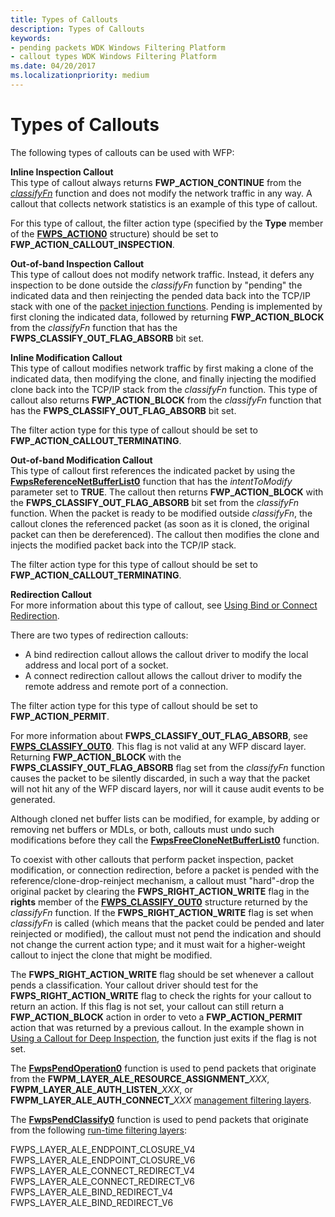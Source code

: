 ```yaml
---
title: Types of Callouts
description: Types of Callouts
keywords:
- pending packets WDK Windows Filtering Platform
- callout types WDK Windows Filtering Platform
ms.date: 04/20/2017
ms.localizationpriority: medium
---
```


# Types of Callouts


The following types of callouts can be used with WFP:

<a href="" id="inline-inspection-callout-------"></a>**Inline Inspection Callout**   
This type of callout always returns **FWP\_ACTION\_CONTINUE** from the [*classifyFn*](/windows-hardware/drivers/ddi/fwpsk/nc-fwpsk-fwps_callout_classify_fn0) function and does not modify the network traffic in any way. A callout that collects network statistics is an example of this type of callout.

For this type of callout, the filter action type (specified by the **Type** member of the [**FWPS\_ACTION0**](/windows/win32/api/fwpstypes/ns-fwpstypes-fwps_action0) structure) should be set to **FWP\_ACTION\_CALLOUT\_INSPECTION**.

<a href="" id="out-of-band-inspection-callout-------"></a>**Out-of-band Inspection Callout**   
This type of callout does not modify network traffic. Instead, it defers any inspection to be done outside the *classifyFn* function by "pending" the indicated data and then reinjecting the pended data back into the TCP/IP stack with one of the [packet injection functions](packet-injection-functions.md). Pending is implemented by first cloning the indicated data, followed by returning **FWP\_ACTION\_BLOCK** from the *classifyFn* function that has the **FWPS\_CLASSIFY\_OUT\_FLAG\_ABSORB** bit set.

<a href="" id="inline-modification-callout-------"></a>**Inline Modification Callout**   
This type of callout modifies network traffic by first making a clone of the indicated data, then modifying the clone, and finally injecting the modified clone back into the TCP/IP stack from the *classifyFn* function. This type of callout also returns **FWP\_ACTION\_BLOCK** from the *classifyFn* function that has the **FWPS\_CLASSIFY\_OUT\_FLAG\_ABSORB** bit set.

The filter action type for this type of callout should be set to **FWP\_ACTION\_CALLOUT\_TERMINATING**.

<a href="" id="out-of-band-modification-callout-------"></a>**Out-of-band Modification Callout**   
This type of callout first references the indicated packet by using the [**FwpsReferenceNetBufferList0**](/windows-hardware/drivers/ddi/fwpsk/nf-fwpsk-fwpsreferencenetbufferlist0) function that has the *intentToModify* parameter set to **TRUE**. The callout then returns **FWP\_ACTION\_BLOCK** with the **FWPS\_CLASSIFY\_OUT\_FLAG\_ABSORB** bit set from the *classifyFn* function. When the packet is ready to be modified outside *classifyFn*, the callout clones the referenced packet (as soon as it is cloned, the original packet can then be dereferenced). The callout then modifies the clone and injects the modified packet back into the TCP/IP stack.

The filter action type for this type of callout should be set to **FWP\_ACTION\_CALLOUT\_TERMINATING**.

<a href="" id="redirection-callout"></a>**Redirection Callout**  
For more information about this type of callout, see [Using Bind or Connect Redirection](using-bind-or-connect-redirection.md).

There are two types of redirection callouts:

-   A bind redirection callout allows the callout driver to modify the local address and local port of a socket.
-   A connect redirection callout allows the callout driver to modify the remote address and remote port of a connection.

The filter action type for this type of callout should be set to **FWP\_ACTION\_PERMIT**.

For more information about **FWPS\_CLASSIFY\_OUT\_FLAG\_ABSORB**, see [**FWPS\_CLASSIFY\_OUT0**](/windows/win32/api/fwpstypes/ns-fwpstypes-fwps_classify_out0). This flag is not valid at any WFP discard layer. Returning **FWP\_ACTION\_BLOCK** with the **FWPS\_CLASSIFY\_OUT\_FLAG\_ABSORB** flag set from the *classifyFn* function causes the packet to be silently discarded, in such a way that the packet will not hit any of the WFP discard layers, nor will it cause audit events to be generated.

Although cloned net buffer lists can be modified, for example, by adding or removing net buffers or MDLs, or both, callouts must undo such modifications before they call the [**FwpsFreeCloneNetBufferList0**](/windows-hardware/drivers/ddi/fwpsk/nf-fwpsk-fwpsfreeclonenetbufferlist0) function.

To coexist with other callouts that perform packet inspection, packet modification, or connection redirection, before a packet is pended with the reference/clone-drop-reinject mechanism, a callout must "hard"-drop the original packet by clearing the **FWPS\_RIGHT\_ACTION\_WRITE** flag in the **rights** member of the [**FWPS\_CLASSIFY\_OUT0**](/windows/win32/api/fwpstypes/ns-fwpstypes-fwps_classify_out0) structure returned by the *classifyFn* function. If the **FWPS\_RIGHT\_ACTION\_WRITE** flag is set when *classifyFn* is called (which means that the packet could be pended and later reinjected or modified), the callout must not pend the indication and should not change the current action type; and it must wait for a higher-weight callout to inject the clone that might be modified.

The **FWPS\_RIGHT\_ACTION\_WRITE** flag should be set whenever a callout pends a classification. Your callout driver should test for the **FWPS\_RIGHT\_ACTION\_WRITE** flag to check the rights for your callout to return an action. If this flag is not set, your callout can still return a **FWP\_ACTION\_BLOCK** action in order to veto a **FWP\_ACTION\_PERMIT** action that was returned by a previous callout. In the example shown in [Using a Callout for Deep Inspection](using-a-callout-for-deep-inspection.md), the function just exits if the flag is not set.

The [**FwpsPendOperation0**](/windows-hardware/drivers/ddi/fwpsk/nf-fwpsk-fwpspendoperation0) function is used to pend packets that originate from the **FWPM\_LAYER\_ALE\_RESOURCE\_ASSIGNMENT\_**<em>XXX</em>, **FWPM\_LAYER\_ALE\_AUTH\_LISTEN\_**<em>XXX</em>, or **FWPM\_LAYER\_ALE\_AUTH\_CONNECT\_**<em>XXX</em> [management filtering layers](./management-filtering-layer-identifiers.md).

The [**FwpsPendClassify0**](/windows-hardware/drivers/ddi/fwpsk/nf-fwpsk-fwpspendclassify0) function is used to pend packets that originate from the following [run-time filtering layers](./run-time-filtering-layer-identifiers.md):

FWPS\_LAYER\_ALE\_ENDPOINT\_CLOSURE\_V4
FWPS\_LAYER\_ALE\_ENDPOINT\_CLOSURE\_V6
FWPS\_LAYER\_ALE\_CONNECT\_REDIRECT\_V4
FWPS\_LAYER\_ALE\_CONNECT\_REDIRECT\_V6
FWPS\_LAYER\_ALE\_BIND\_REDIRECT\_V4
FWPS\_LAYER\_ALE\_BIND\_REDIRECT\_V6
 

